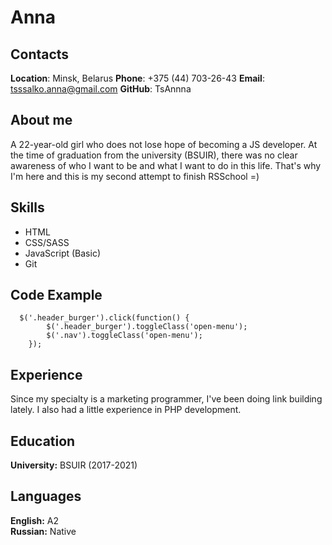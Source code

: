 # Anna

## Contacts 

**Location**: Minsk, Belarus
**Phone**: +375 (44) 703-26-43
**Email**: tsssalko.anna@gmail.com
**GitHub**: TsAnnna

## About me

A 22-year-old girl who does not lose hope of becoming a JS developer. At the time of graduation from the university (BSUIR), there was no clear awareness of who I want to be and what I want to do in this life. That's why I'm here and this is my second attempt to finish RSSchool =)

## Skills

* HTML
* CSS/SASS
* JavaScript (Basic)
* Git

## Code Example

```
  $('.header_burger').click(function() {
        $('.header_burger').toggleClass('open-menu');
        $('.nav').toggleClass('open-menu');
    });
``` 

## Experience 

Since my specialty is a marketing programmer, I've been doing link building lately. I also had a little experience in PHP development.

## Education

**University:** BSUIR (2017-2021)

## Languages

**English:** A2  
**Russian:** Native 

